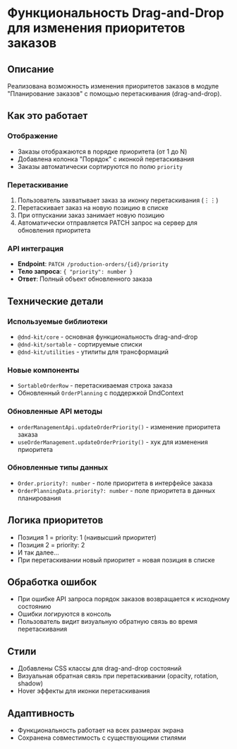 # Функциональность Drag-and-Drop для изменения приоритетов заказов

## Описание
Реализована возможность изменения приоритетов заказов в модуле "Планирование заказов" с помощью перетаскивания (drag-and-drop).

## Как это работает

### Отображение
- Заказы отображаются в порядке приоритета (от 1 до N)
- Добавлена колонка "Порядок" с иконкой перетаскивания
- Заказы автоматически сортируются по полю `priority`

### Перетаскивание
1. Пользователь захватывает заказ за иконку перетаскивания (⋮⋮)
2. Перетаскивает заказ на новую позицию в списке
3. При отпускании заказ занимает новую позицию
4. Автоматически отправляется PATCH запрос на сервер для обновления приоритета

### API интеграция
- **Endpoint**: `PATCH /production-orders/{id}/priority`
- **Тело запроса**: `{ "priority": number }`
- **Ответ**: Полный объект обновленного заказа

## Технические детали

### Используемые библиотеки
- `@dnd-kit/core` - основная функциональность drag-and-drop
- `@dnd-kit/sortable` - сортируемые списки
- `@dnd-kit/utilities` - утилиты для трансформаций

### Новые компоненты
- `SortableOrderRow` - перетаскиваемая строка заказа
- Обновленный `OrderPlanning` с поддержкой DndContext

### Обновленные API методы
- `orderManagementApi.updateOrderPriority()` - изменение приоритета заказа
- `useOrderManagement.updateOrderPriority()` - хук для изменения приоритета

### Обновленные типы данных
- `Order.priority?: number` - поле приоритета в интерфейсе заказа
- `OrderPlanningData.priority?: number` - поле приоритета в данных планирования

## Логика приоритетов
- Позиция 1 = priority: 1 (наивысший приоритет)
- Позиция 2 = priority: 2
- И так далее...
- При перетаскивании новый приоритет = новая позиция в списке

## Обработка ошибок
- При ошибке API запроса порядок заказов возвращается к исходному состоянию
- Ошибки логируются в консоль
- Пользователь видит визуальную обратную связь во время перетаскивания

## Стили
- Добавлены CSS классы для drag-and-drop состояний
- Визуальная обратная связь при перетаскивании (opacity, rotation, shadow)
- Hover эффекты для иконки перетаскивания

## Адаптивность
- Функциональность работает на всех размерах экрана
- Сохранена совместимость с существующими стилями